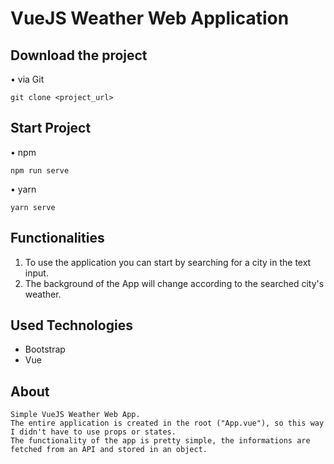 # VueJS Weather Web Application
## Download the project

• via Git

```
git clone <project_url>
```

## Start Project

• npm

```
npm run serve
```

• yarn

```
yarn serve
```

## Functionalities

1. To use the application you can start by searching for a city in the text input.
2. The background of the App will change according to the searched city's weather.

## Used Technologies
- Bootstrap
- Vue

## About
```
Simple VueJS Weather Web App.
The entire application is created in the root ("App.vue"), so this way I didn't have to use props or states.
The functionality of the app is pretty simple, the informations are fetched from an API and stored in an object.
```
